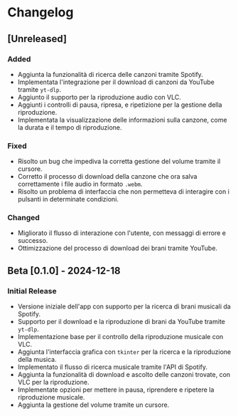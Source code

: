 # Changelog

## [Unreleased]
### Added
- Aggiunta la funzionalità di ricerca delle canzoni tramite Spotify.
- Implementata l'integrazione per il download di canzoni da YouTube tramite `yt-dlp`.
- Aggiunto il supporto per la riproduzione audio con VLC.
- Aggiunti i controlli di pausa, ripresa, e ripetizione per la gestione della riproduzione.
- Implementata la visualizzazione delle informazioni sulla canzone, come la durata e il tempo di riproduzione.

### Fixed
- Risolto un bug che impediva la corretta gestione del volume tramite il cursore.
- Corretto il processo di download della canzone che ora salva correttamente i file audio in formato `.webm`.
- Risolto un problema di interfaccia che non permetteva di interagire con i pulsanti in determinate condizioni.

### Changed
- Migliorato il flusso di interazione con l'utente, con messaggi di errore e successo.
- Ottimizzazione del processo di download dei brani tramite YouTube.

## Beta [0.1.0] - 2024-12-18
### Initial Release
- Versione iniziale dell'app con supporto per la ricerca di brani musicali da Spotify.
- Supporto per il download e la riproduzione di brani da YouTube tramite `yt-dlp`.
- Implementazione base per il controllo della riproduzione musicale con VLC.
- Aggiunta l'interfaccia grafica con `tkinter` per la ricerca e la riproduzione della musica.
- Implementato il flusso di ricerca musicale tramite l'API di Spotify.
- Aggiunta la funzionalità di download e ascolto delle canzoni trovate, con VLC per la riproduzione.
- Implementate opzioni per mettere in pausa, riprendere e ripetere la riproduzione musicale.
- Aggiunta la gestione del volume tramite un cursore.
